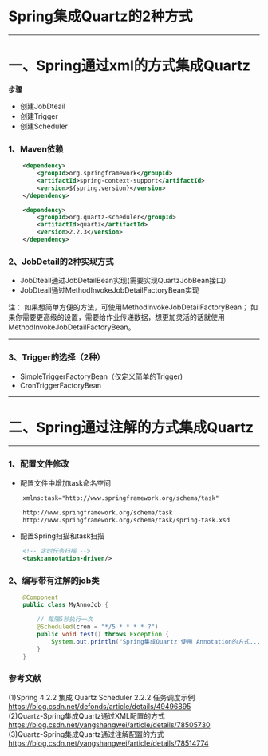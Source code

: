 #   Spring集成Quartz的2种方式
* * *
# 一、Spring通过xml的方式集成Quartz

**步骤**
- 创建JobDteail
- 创建Trigger
- 创建Scheduler  


### 1、Maven依赖

```xml
    <dependency>
        <groupId>org.springframework</groupId>
        <artifactId>spring-context-support</artifactId>
        <version>${spring.version}</version>
    </dependency>

    <dependency>
        <groupId>org.quartz-scheduler</groupId>
        <artifactId>quartz</artifactId>
        <version>2.2.3</version> 
    </dependency>

```

### 2、JobDetail的2种实现方式
- JobDteail通过JobDetailBean实现(需要实现QuartzJobBean接口）
- JobDteail通过MethodInvokeJobDetailFactoryBean实现

注：
如果想简单方便的方法，可使用MethodInvokeJobDetailFactoryBean；
如果你需要更高级的设置，需要给作业传递数据，想更加灵活的话就使用MethodInvokeJobDetailFactoryBean。

_ _ _


### 3、Trigger的选择（2种）
- SimpleTriggerFactoryBean（仅定义简单的Trigger)
- CronTriggerFactoryBean


_ _ _

# 二、Spring通过注解的方式集成Quartz
- - -
### 1、配置文件修改
- 配置文件中增加task命名空间
```xml
    xmlns:task="http://www.springframework.org/schema/task" 

    http://www.springframework.org/schema/task   
    http://www.springframework.org/schema/task/spring-task.xsd
```
- 配置Spring扫描和task扫描
```xml
    <!-- 定时任务扫描 -->
    <task:annotation-driven/>
```

### 2、编写带有注解的job类
```java
    @Component
    public class MyAnnoJob {

        // 每隔5秒执行一次
        @Scheduled(cron = "*/5 * * * * ?")
        public void test() throws Exception {
            System.out.println("Spring集成Quartz 使用 Annotation的方式......");
        }
    }
```
### 参考文献
(1)Spring 4.2.2 集成 Quartz Scheduler 2.2.2 任务调度示例   </br>
https://blog.csdn.net/defonds/article/details/49496895  <br/>
(2)Quartz-Spring集成Quartz通过XML配置的方式    <br/>
https://blog.csdn.net/yangshangwei/article/details/78505730  <br/>
(3)Quartz-Spring集成Quartz通过注解配置的方式  <br/>
https://blog.csdn.net/yangshangwei/article/details/78514774



























